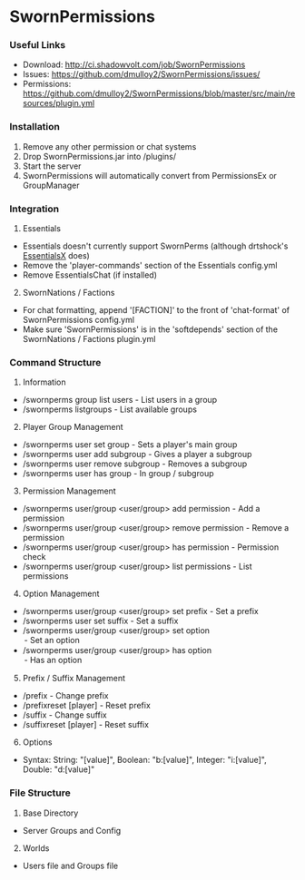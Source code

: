 # SwornPermissions

### Useful Links
  - Download: http://ci.shadowvolt.com/job/SwornPermissions
  - Issues: https://github.com/dmulloy2/SwornPermissions/issues/
  - Permissions: https://github.com/dmulloy2/SwornPermissions/blob/master/src/main/resources/plugin.yml

### Installation
1. Remove any other permission or chat systems
2. Drop SwornPermissions.jar into /plugins/
3. Start the server
4. SwornPermissions will automatically convert from PermissionsEx or GroupManager

### Integration
1. Essentials
  - Essentials doesn't currently support SwornPerms (although drtshock's [EssentialsX](https://ci.drtshock.net/job/EssentialsX/) does)
  - Remove the 'player-commands' section of the Essentials config.yml
  - Remove EssentialsChat (if installed)
2. SwornNations / Factions
  - For chat formatting, append '[FACTION]' to the front of 'chat-format' of SwornPermissions config.yml
  - Make sure 'SwornPermissions' is in the 'softdepends' section of the SwornNations / Factions plugin.yml

### Command Structure
1. Information
  - /swornperms group <group> list users - List users in a group
  - /swornperms listgroups - List available groups
2. Player Group Management
  - /swornperms user <user> set group <group> - Sets a player's main group
  - /swornperms user <user> add subgroup <group> - Gives a player a subgroup
  - /swornperms user <user> remove subgroup <subgroup> - Removes a subgroup
  - /swornperms user <user> has group <group> - In group / subgroup
3. Permission Management
  - /swornperms user/group <user/group> add permission <permission> - Add a permission
  - /swornperms user/group <user/group> remove permission <permission> - Remove a permission
  - /swornperms user/group <user/group> has permission <group> - Permission check
  - /swornperms user/group <user/group> list permissions - List permissions
4. Option Management
  - /swornperms user/group <user/group> set prefix <prefix> - Set a prefix
  - /swornperms user <user> set suffix <suffix> - Set a suffix
  - /swornperms user/group <user/group> set option <option> <value> - Set an option
  - /swornperms user/group <user/group> has option <option> - Has an option
5. Prefix / Suffix Management
  - /prefix <prefix> - Change prefix
  - /prefixreset [player] - Reset prefix
  - /suffix <suffix> - Change suffix
  - /suffixreset [player] - Reset suffix
6. Options
  - Syntax: String: "[value]", Boolean: "b:[value]", Integer: "i:[value]", Double: "d:[value]"

### File Structure
1. Base Directory
  - Server Groups and Config
2. Worlds
  - Users file and Groups file